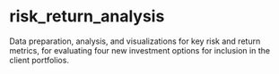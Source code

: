 # risk_return_analysis
Data preparation, analysis, and visualizations for key risk and return metrics, for evaluating four new investment options for inclusion in the client portfolios.
